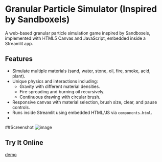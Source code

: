 # Granular Particle Simulator (Inspired by Sandboxels)

A web-based granular particle simulation game inspired by Sandboxels, implemented with HTML5 Canvas and JavaScript, embedded inside a Streamlit app.

## Features

- Simulate multiple materials (sand, water, stone, oil, fire, smoke, acid, plant).
- Unique physics and interactions including:
  - Gravity with different material densities.
  - Fire spreading and burning oil recursively.
  - Continuous drawing with circular brush.
- Responsive canvas with material selection, brush size, clear, and pause controls.
- Runs inside Streamlit using embedded HTML/JS via `components.html`.
- 
##Screenshot
![image](https://github.com/user-attachments/assets/b4676299-ddd2-45bd-a127-6e9276c039ff)


## Try It Online
[demo](https://granular-particle-game.vercel.app/)

